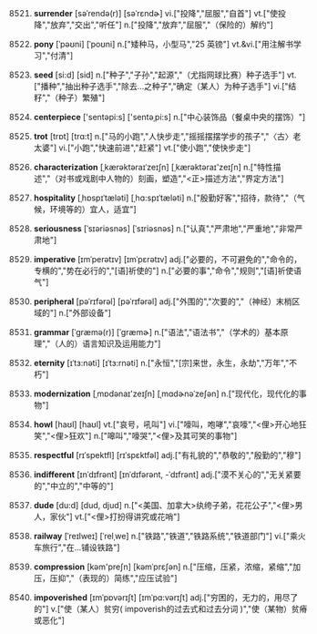 8521. **surrender**
[səˈrendə(r)]  [səˈrɛndɚ]
vi.["投降","屈服","自首"]  vt.["使投降","放弃","交出","听任"]  n.["投降","放弃","屈服","（保险的）解约"]  

8522. **pony**
[ˈpəʊni]  [ˈpoʊni]
n.["矮种马，小型马","25 英镑"]  vt.&vi.["用注解书学习","付清"]  

8523. **seed**
[si:d]  [sid]
n.["种子","子孙","起源","（尤指网球比赛）种子选手"]  vt.["播种","抽出种子选手","除去…之种子","确定（某人）为种子选手"]  vi.["结籽","（种子）繁殖"]  

8524. **centerpiece**
['sentəpi:s]  ['sentəˌpi:s]
n.["中心装饰品（餐桌中央的摆饰）"]  

8525. **trot**
[trɒt]  [trɑ:t]
n.["马的小跑","人快步走","摇摇摆摆学步的孩子","〈古〉老太婆"]  vi.["小跑","快速前进","赶紧"]  vt.["使小跑","使快步走"]  

8526. **characterization**
[ˌkærəktəraɪˈzeɪʃn]  [ˌkærəktəraɪ'zeɪʃn]
n.["特性描述","（对书或戏剧中人物的）刻画，塑造","<正>描述方法","界定方法"]  

8527. **hospitality**
[ˌhɒspɪˈtæləti]  [ˌhɑ:spɪˈtæləti]
n.["殷勤好客","招待，款待","（气候，环境等的）宜人，适宜"]  

8528. **seriousness**
[ˈsɪəriəsnəs]  [ˈsɪriəsnəs]
n.["认真","严肃地","严重地","非常严肃地"]  

8529. **imperative**
[ɪmˈperətɪv]  [ɪmˈpɛrətɪv]
adj.["必要的，不可避免的","命令的，专横的","势在必行的","[语]祈使的"]  n.["必要的事","命令","规则","[语]祈使语气"]  

8530. **peripheral**
[pəˈrɪfərəl]  [pəˈrɪfərəl]
adj.["外围的","次要的","（神经）末梢区域的"]  n.["外部设备"]  

8531. **grammar**
[ˈgræmə(r)]  [ˈɡræmɚ]
n.["语法","语法书","（学术的）基本原理","（人的）语言知识及运用能力"]  

8532. **eternity**
[ɪˈtɜ:nəti]  [ɪˈtɜ:rnəti]
n.["永恒","[宗]来世，永生，永劫","万年","不朽"]  

8533. **modernization**
[ˌmɒdənaɪ'zeɪʃn]  [ˌmɑdɚnəˈzeʃən]
n.["现代化，现代化的事物"]  

8534. **howl**
[haʊl]  [haʊl]
vt.["哀号，吼叫"]  vi.["嚎叫，咆哮","哀嚎","<俚>开心地狂笑","<俚>狂欢"]  n.["嗥叫","嚎哭","<俚>及其可笑的事物"]  

8535. **respectful**
[rɪˈspektfl]  [rɪˈspɛktfəl]
adj.["有礼貌的","恭敬的","殷勤的","穆"]  

8536. **indifferent**
[ɪnˈdɪfrənt]  [ɪnˈdɪfərənt, -ˈdɪfrənt]
adj.["漠不关心的","无关紧要的","中立的","中等的"]  

8537. **dude**
[du:d]  [dud, djud]
n.["<美国、加拿大>纨绔子弟，花花公子","<俚>男人，家伙"]  vt.["<俚>打扮得讲究或花哨"]  

8538. **railway**
[ˈreɪlweɪ]  [ˈrelˌwe]
n.["铁路","铁道","铁路系统","铁道部门"]  vi.["乘火车旅行","在…铺设铁路"]  

8539. **compression**
[kəm'preʃn]  [kəmˈprɛʃən]
n.["压缩，压紧，浓缩，紧缩","加压，压抑","（表现的）简练","应压试验"]  

8540. **impoverished**
[ɪmˈpɒvərɪʃt]  [ɪmˈpɑ:vərɪʃt]
adj.["穷困的，无力的，用尽了的"]  v.["使（某人）贫穷( impoverish的过去式和过去分词 )","使（某物）贫瘠或恶化"]  


